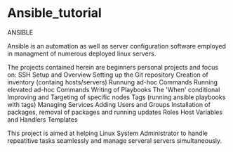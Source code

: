 # Ansible_tutorial

ANSIBLE

Ansible is an automation as well as server configuration software employed in managment of numerous deployed linux servers.

The projects contained herein are beginners personal projects and focus on: 
	SSH Setup and Overview
	Setting up the Git repository
	Creation of inventory (containg hosts/servers)
	Runnung ad-hoc Commands
	Running elevated ad-hoc Commands
	Writing of Playbooks
	The 'When' conditional
	Improving and Targeting of specific nodes
	Tags (running ansible playbooks with tags)
	Managing Services
	Adding Users and Groups
	Installation of packages, removal of packages and running updates 
	Roles
	Host Variables and Handlers
	Templates

This project is aimed at helping Linux System Administrator to handle repeatitive tasks seamlessly and manage serveral servers simultaneously.   
